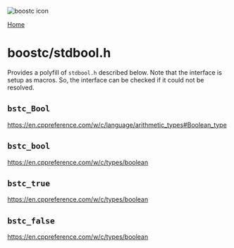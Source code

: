 ![boostc icon](https://tkellehe.github.io/boostc/images/boostc-icon.png)

[Home](https://tkellehe.github.io/boostc/docs/)

# boostc/stdbool.h

Provides a polyfill of `stdbool.h` described below.
Note that the interface is setup as macros.
So, the interface can be checked if it could not be resolved.


## `bstc_Bool`

https://en.cppreference.com/w/c/language/arithmetic_types#Boolean_type


## `bstc_bool`

https://en.cppreference.com/w/c/types/boolean


## `bstc_true`

https://en.cppreference.com/w/c/types/boolean


## `bstc_false`

https://en.cppreference.com/w/c/types/boolean
